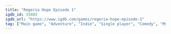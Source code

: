 ```yaml
---
title: "Regeria Hope Episode 1"
igdb_id: 33403
igdb_url: "https://www.igdb.com/games/regeria-hope-episode-1"
tag: ["Main game", "Adventure", "Indie", "Single player", "Comedy", "Mystery"]
---
```

